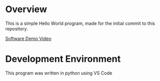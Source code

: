 # Overview

This is a simple Hello World program, made for the initial commit to this repository.

[Software Demo Video](https://youtu.be/vaC9-UmgWYE)

# Development Environment

This program was written in python using VS Code
